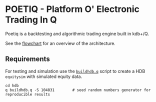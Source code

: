 # POETIQ - Platform O' Electronic Trading In Q

Poetiq is a backtesting and algorithmic trading engine built in kdb+/Q.

See the [flowchart](https://www.lucidchart.com/documents/view/470ba64c-d651-4fca-95a8-b1bec2ce62de) for an overview of the architecture.

## Requirements ##
For testing and simulation use the [`buildhdb.q`](http://code.kx.com/wsvn/code/cookbook_code/start/buildhdb.q) script to create a HDB `equitysim` with simulated equity data.
````
cd hdb
q buildhdb.q -S 104831        # seed random numbers generator for reproducible results
````